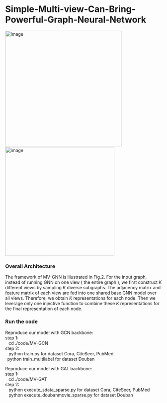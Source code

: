 # Simple-Multi-view-Can-Bring-Powerful-Graph-Neural-Network
<img width="374" alt="image" src="https://user-images.githubusercontent.com/101496242/217576624-342f8592-b588-49d6-ab08-9ccbea4da170.png"><img width="351" alt="image" src="https://user-images.githubusercontent.com/101496242/217576796-2ca599a5-74ac-4338-a73b-ed2578c5a898.png">
### Overall Architecture

The framework of MV-GNN is illustrated in Fig.2. For the input graph, instead of running GNN on one view ( the entire graph ), we first construct $K$ different views by sampling $K$ diverse subgraphs. The adjacency matrix and feature matrix of each view are fed into one shared base GNN model over all views. Therefore, we obtain $K$ representations for each node. Then we leverage only one injective function to combine these $K$ representations for the final representation of each node.

### Run the code
Reproduce our model with GCN backbone:\
step 1: \
 &ensp; cd ./code/MV-GCN\
step 2:\
 &ensp; python train.py for dataset Cora, CiteSeer, PubMed\
  &ensp;python train_multilabel for dataset Douban

Reproduce our model with GAT backbone:\
step 1: \
 &ensp; cd ./code/MV-GAT\
step 2:\
 &ensp; python execute_sdata_sparse.py for dataset Cora, CiteSeer, PubMed\
 &ensp; python execute_doubanmovie_sparse.py for dataset Douban
